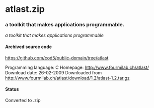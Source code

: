 # atlast.zip #

### a toolkit that makes applications programmable. ###

*a toolkit that makes applications programmable*

#### Archived source code ####
https://github.com/cod5/public-domain/tree/atlast

Programming language: C
Homepage: http://www.fourmilab.ch/atlast/
Download date: 26-02-2009
Downloaded from http://www.fourmilab.ch/atlast/download/1.2/atlast-1.2.tar.gz

#### Status ####
Converted to .zip

